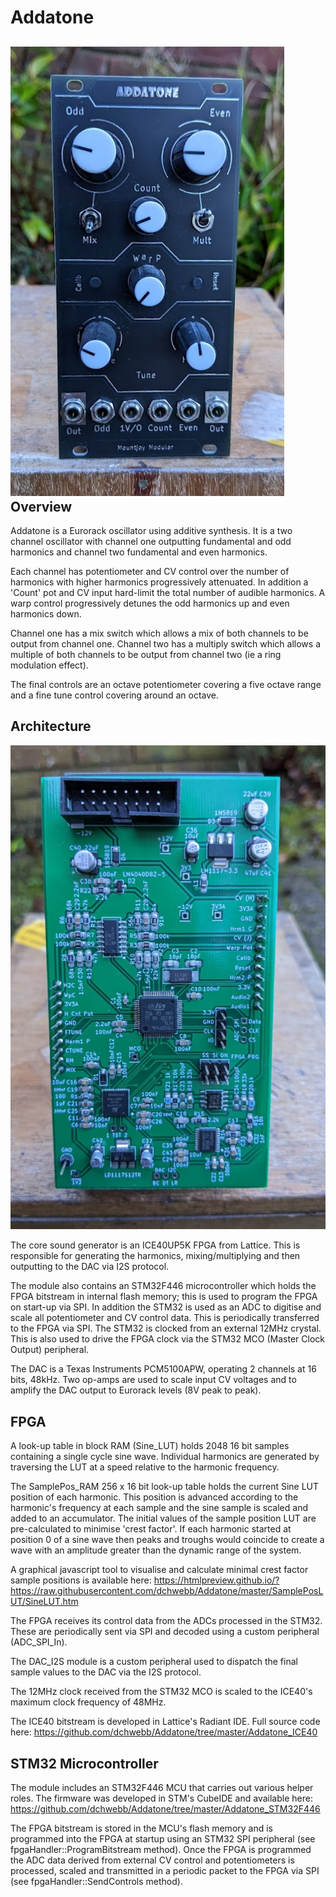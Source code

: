 # Addatone
![Image](https://github.com/dchwebb/Addatone/raw/master/pictures/addatone_front.png "icon")
Overview
--------

Addatone is a Eurorack oscillator using additive synthesis. It is a two channel oscillator with channel one outputting fundamental and odd harmonics and channel two fundamental and even harmonics.

Each channel has potentiometer and CV control over the number of harmonics with higher harmonics progressively attenuated. In addition a 'Count' pot and CV input hard-limit the total number of audible harmonics. A warp control progressively detunes the odd harmonics up and even harmonics down.

Channel one has a mix switch which allows a mix of both channels to be output from channel one. Channel two has a multiply switch which allows a multiple of both channels to be output from channel two (ie a ring modulation effect).

The final controls are an octave potentiometer covering a five octave range and a fine tune control covering around an octave.

Architecture
------------

![Image](https://github.com/dchwebb/Addatone/raw/master/pictures/addatone_back.png "icon")

The core sound generator is an ICE40UP5K FPGA from Lattice. This is responsible for generating the harmonics, mixing/multiplying and then outputting to the DAC via I2S protocol.

The module also contains an STM32F446 microcontroller which holds the FPGA bitstream in internal flash memory; this is used to program the FPGA on start-up via SPI. In addition the STM32 is used as an ADC to digitise and scale all potentiometer and CV control data. This is periodically transferred to the FPGA via SPI. The STM32 is clocked from an external 12MHz crystal. This is also used to drive the FPGA clock via the STM32 MCO (Master Clock Output) peripheral.

The DAC is a Texas Instruments PCM5100APW, operating 2 channels at 16 bits, 48kHz. Two op-amps are used to scale input CV voltages and to amplify the DAC output to Eurorack levels (8V peak to peak).

FPGA
----

A look-up table in block RAM (Sine_LUT) holds 2048 16 bit samples containing a single cycle sine wave. Individual harmonics are generated by traversing the LUT at a speed relative to the harmonic frequency.

The SamplePos_RAM 256 x 16 bit look-up table holds the current Sine LUT position of each harmonic. This position is advanced according to the harmonic's frequency at each sample and the sine sample is scaled and added to an accumulator. The initial values of the sample position LUT are pre-calculated to minimise 'crest factor'. If each harmonic started at position 0 of a sine wave then peaks and troughs would coincide to create a wave with an amplitude greater than the dynamic range of the system.

A graphical javascript tool to visualise and calculate minimal crest factor sample positions is available here:
https://htmlpreview.github.io/?https://raw.githubusercontent.com/dchwebb/Addatone/master/SamplePosLUT/SineLUT.htm

The FPGA receives its control data from the ADCs processed in the STM32. These are periodically sent via SPI and decoded using a custom peripheral (ADC_SPI_In).

The DAC_I2S module is a custom peripheral used to dispatch the final sample values to the DAC via the I2S protocol.

The 12MHz clock received from the STM32 MCO is scaled to the ICE40's maximum clock frequency of 48MHz.

The ICE40 bitstream is developed in Lattice's Radiant IDE. Full source code here: https://github.com/dchwebb/Addatone/tree/master/Addatone_ICE40

STM32 Microcontroller
---------------------

The module includes an STM32F446 MCU that carries out various helper roles. The firmware was developed in STM's CubeIDE and available here: https://github.com/dchwebb/Addatone/tree/master/Addatone_STM32F446

The FPGA bitstream is stored in the MCU's flash memory and is programmed into the FPGA at startup using an STM32 SPI peripheral (see fpgaHandler::ProgramBitstream method). Once the FPGA is programmed the ADC data derived from external CV control and potentiometers is processed, scaled and transmitted in a periodic packet to the FPGA via SPI (see fpgaHandler::SendControls method).
